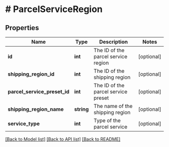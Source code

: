 # # ParcelServiceRegion

## Properties

Name | Type | Description | Notes
------------ | ------------- | ------------- | -------------
**id** | **int** | The ID of the parcel service region | [optional] 
**shipping_region_id** | **int** | The ID of the shipping region | [optional] 
**parcel_service_preset_id** | **int** | The ID of the parcel service preset | [optional] 
**shipping_region_name** | **string** | The name of the shipping region | [optional] 
**service_type** | **int** | Type of the parcel service | [optional] 

[[Back to Model list]](../../README.md#documentation-for-models) [[Back to API list]](../../README.md#documentation-for-api-endpoints) [[Back to README]](../../README.md)


